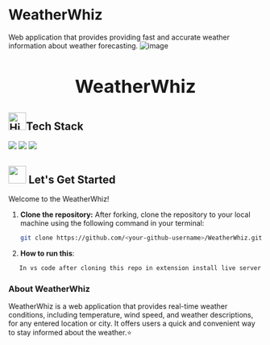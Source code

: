 # WeatherWhiz
Web application that provides providing fast and accurate weather information about weather forecasting.
![image](https://github.com/Aditijainnn/WeatherWhiz/assets/144632601/b8994672-aae0-4a52-b7c7-763292ce13ff)

<div align="center">
  <h1 style="font-size: 36px; font-weight: bold;">WeatherWhiz</h1>
  
</div>

<!-- Tech stack -->
<div>
<h2><img src="https://raw.githubusercontent.com/Tarikul-Islam-Anik/Animated-Fluent-Emojis/master/Emojis/Travel%20and%20places/High%20Voltage.png" alt="High Voltage" width="35" height="35" />Tech Stack</h2>
</div>

<div>
<a href="https://developer.mozilla.org/en-US/docs/Glossary/HTML"><img src="https://img.shields.io/badge/HTML-E34F26.svg?style=for-the-badge&logo=HTML&logoColor=white"></a>
<a href="https://developer.mozilla.org/en-US/docs/Web/CSS"><img src="https://img.shields.io/badge/CSS-1572B6.svg?style=for-the-badge&logo=CSS&logoColor=black"></a>
<a href="https://developer.mozilla.org/en-US/docs/Web/JavaScript"><img src="https://img.shields.io/badge/JavaScript-F7DF1E.svg?style=for-the-badge&logo=JavaScript&logoColor=black"></a>
</div>

<!-- Lets get started -->
<div>
<h2><img src = "https://raw.githubusercontent.com/Tarikul-Islam-Anik/Animated-Fluent-Emojis/master/Emojis/Travel%20and%20places/Rocket.png" width="35" height="35"> Let's Get Started</h2>
</div>

<p>Welcome to the WeatherWhiz!</p>

1. **Clone the repository:** After forking, clone the repository to your local machine using the following command in your terminal:

   ```bash
   git clone https://github.com/<your-github-username>/WeatherWhiz.git
   ```

2. **How to run this**:
```bash
   In vs code after cloning this repo in extension install live server preview and then run it with live server. 
   ```

### About WeatherWhiz
WeatherWhiz is a web application that provides real-time weather conditions, including temperature, wind speed, and weather descriptions, for any entered location or city. It offers users a quick and convenient way to stay informed about the weather.⭐️





